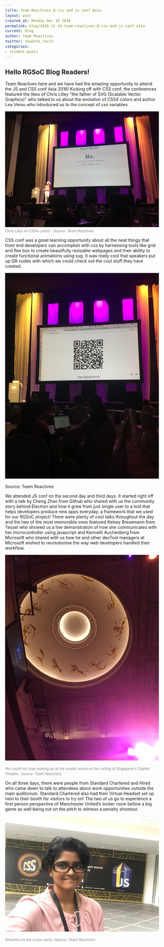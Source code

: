 ```yaml
---
title: Team Reactives @ css and js conf Asia
layout: post
created_at: Monday Dec 19 2016
permalink: blog/2016-12-19-team-reactives-@-css-and-js-conf-asia
current: blog
author: Team Reactives
twitter: shwetha_ravi3
categories:
- student-posts
---
```


## Hello RGSoC Blog Readers!

Team Reactives here and we have had the amazing opportunity to attend the JS and CSS conf Asia 2016! Kicking off with CSS conf, the conferences featured the likes of Chris Lilley “the father of SVG (Scalable Vector Graphics)” who talked to us about the evolution of CSS4 colors and author Lea Verou who introduced us to the concept of css variables. 

![Can I Use It](/img/blog/2016/team-reactives-cssconf-CanIUseIt.jpg)
<font color="grey"><small><i>Chris Liley on CSS4 colors - Source: Team Reactives</i></small></font>

CSS conf was a great learning opportunity about all the neat things that front end developers can accomplish with css by harnessing tools like grid and flex box to create beautifully resizable webpages and their ability to create functional animations using svg. It was really cool that speakers put up QR codes with which we could check out the cool stuff they have created.

![QR code](/img/blog/2016/team-reactives-cssconf-QRcode.jpg)

Source: Team Reactives

We attended JS conf on the second day and third days. It started right off with a talk by Cheng Zhao from Github who shared with us the community story behind Electron and how it grew from just single user to a tool that helps developers produce new apps everyday, a framework that we used for our RGSoC project! There were plenty of cool talks throughout the day and the two of the most memorable ones featured Kelsey Bresemann from Tessel who showed us a live demonstration of how she communicates with her microcontroller using javascript and Kenneth Auchenberg from Microsoft who shared with us how he and other devTool managers at Microsoft wished to revolutionise the way web developers handled their workflow.

![Zodiac Mural](/img/blog/2016/team-reactives-cssconf-ZodiacMural.jpg)

<font color="grey"><small><i>We could not stop looking up at the zodiac mural on the ceiling of Singapore's Capitol Theatre- Source: Team Reactives</i></small></font>

On all three days, there were people from Standard Chartered and Hired who came down to talk to attendees about work opportunities outside the main auditorium. Standard Chartered also had their Virtual Headset set up next to their booth for visitors to try on! The two of us go to experience a first person perspective of Manchester United’s locker room before a big game as well being out on the pitch to witness a penalty shootout.

![Shwetha](/img/blog/2016/team-reactives-cssconf-Shwetha.jpg)

<font color="grey"><small><i>Shwetha on the scene early- Source: Team Reactives</i></small></font>